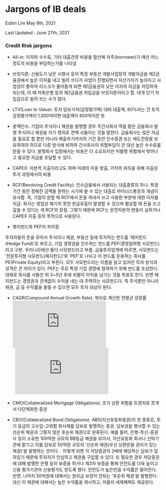 Jargons of IB deals
================
Eubin Lim
May 8th, 2021

Last Updated : June 27th, 2021

### Credit Risk jargons

  - All-in: 이자와 수수료, 기타 대출관련 비용을 합산해 차주(borrower)가 매년 어느 정도의 비용을 부담하는가를
    나타냄

  - 브릿지론: 신용도가 낮은 시행사 등이 특정 부동산 개발사업장의 개발자금을 제2금융권에서 높은 이자를 내고 빌려 쓰다가
    사업이 진행되면서 자산가치가 높아지고 사업성이 좋아져 리스크가 줄어들게 되면 제1금융권의 낮은 이자의 자금을
    차입하게 되는데, 이 때 저축은행 등의 제2금융권 차입금을 브릿지론이라고 함. 대개 단기 차입금으로 빌려 쓰는 수가
    많다.

  - LTV(Loan to Value): 토지 담보가치(감정평가액) 대비 대출액, 60%라는 건 토지 감정평가액이
    1,000억이면 대출액이 600억이란 뜻

  - 총액인수: 기업이 주식이나 채권을 발행할 경우 주간사회사 역을 맡은 금융회사 발행 주식이나 채권을 자기 명의로 전액
    사들이는 것을 말한다. 금융회사는 많은 자금을 필요로 할 뿐만 아니라 매출하기까지의 기간 동안 인수증권 또는
    매도잔량을 보유하여야 하므로 다른 방식에 비하여 간사회사의 위험부담이 큰 대신 높은 수수료를 받을 수 있다. 발행회사
    입장에서는 비용은 더 소요되지만 미발행 위험에서 벗어나고 필요한 자금을 조달할 수 있다.

  - CAPEX: 자본적 지출이라고도 하며 미래의 이윤 창출, 가치의 취득을 위해 지출된 투자 과정에서의 비용

  - RCF(Revolving Credit Facility): 인수금융에서 사용되는 대출종류의 하나. 특정 기간 동안 정해진
    금액을 원하는 시기에 쓸 수 있는 대출로 마이너스통장과 개념이 유사함. 즉, 기업이 원할 때 RCF에서 돈을 꺼내서
    쓰고 사용한 부분에 대한 이자를 지급. 회사는 영업상 예기치 못한 현금유출이 발생할 수 있으며 필요할 때 돈을 쓰고 갚을
    수 있다는 게 RCF의 장점. 그렇기 때문에 RCF는 운전자본의 변동이 심하거나 CAPEX 지출 등의 목적으로
    사용된다.

  - 헷지펀드와 PEF의 차이점  

투자자들의 돈을 모아서 주식이나 채권, 부동산 등에 투자하는 펀드를 ‘헤지펀드(Hedge Fund)’로 부르고, 기업 경영권을
인수하는 펀드를 PEF(경영참여형 사모펀드)라고 구분. 우리나라에선 둘다 사모펀드라고 부름. 금융투자업계에 따르면,
사모펀드는 ‘전문투자형 사모펀드(헤지펀드)’와 ‘PEF’로 나뉘고 이 펀드를 운용하는 회사를 PE(Private
Equity)라고 부른다. 모두 사모펀드라는 이름을 달고 있지만 투자 방식과 성격은 큰 차이가 있다. PEF는 주로 특정 기업
경영에 참여하기 위해 펀드를 조성한다. 대체로 회사를 사들인 뒤 3~5년 후에 되팔아 이익을 남기는 것을 목표로 한다.
반면 헤지펀드는 경영권과 관계없이 수익을 내는 데 주력하는 사모펀드다. 즉 주식뿐만 아니라 채권, 금 등 수익률을 올릴 수
있으면 모두 투자 대상이 된다.

  - CAGR(Compound Annual Growth Rate): 복리로 계산한 연평균 성장률   
    ![\\text{CAGR}(t\_0,
    t\_n)=\\left(\\cfrac{V(t\_n)}{V(t\_0)}\\right)^\\frac{1}{t\_n-t\_0}-1](https://latex.codecogs.com/png.latex?%5Ctext%7BCAGR%7D%28t_0%2C%20t_n%29%3D%5Cleft%28%5Ccfrac%7BV%28t_n%29%7D%7BV%28t_0%29%7D%5Cright%29%5E%5Cfrac%7B1%7D%7Bt_n-t_0%7D-1
    "\\text{CAGR}(t_0, t_n)=\\left(\\cfrac{V(t_n)}{V(t_0)}\\right)^\\frac{1}{t_n-t_0}-1")  
          ![\\text{where} \\; V\_{t\_0} = \\text{beginning value},\\;
    V\_{t\_n} = \\text{final value},\\; t\_n-t\_0 = \\text{time in
    years}](https://latex.codecogs.com/png.latex?%5Ctext%7Bwhere%7D%20%5C%3B%20V_%7Bt_0%7D%20%3D%20%5Ctext%7Bbeginning%20value%7D%2C%5C%3B%20V_%7Bt_n%7D%20%3D%20%5Ctext%7Bfinal%20value%7D%2C%5C%3B%20t_n-t_0%20%3D%20%5Ctext%7Btime%20in%20years%7D
    "\\text{where} \\; V_{t_0} = \\text{beginning value},\\; V_{t_n} = \\text{final value},\\; t_n-t_0 = \\text{time in years}")

  - CMO(Collateralized Mortgage Obligations): 조기 상환 위험을 트렌치로 쪼개서 다단계화한
    증권

  - CBO(Collateralized Bond Obligations): ABS(자산유동화증권)의 한 종류로, 투기 등급의
    고수입-고위험 회사채를 담보로 발행하는 증권. 담보권을 행사할 수 있는 선순위 채권과 그렇지 않은 후순위
    채권으로 분류된다. 예를 들어, 은행-투신-증권사 등이 소유한 100억원 규모의 BB등급 채권을 모아서,
    자산유동화 회사나 신탁기관에 맡기고 이를 담보로 50억원 규모의 ’선순위 채권(우선 상환받을 권리가 있는 채권)’을
    발행하는 것이다.   이렇게 되면 각 저당증권의 2배에 해당하는 담보가 잡혀있기 때문에 투자자가 안심하고 채권을 구입할 수
    있다. 또 필요한 경우 저당증권에 대해 발행한 은행 등이 보증을 하거나 제3자 보증을 통해 안전도를 더욱 높이고 신용
    평가기관의 신용평가도 받도록 했다. 안전도가 높은만큼 수익률은 떨어진다.   반면, 나머지 50억원에 대해서는
    원리금 보장이 안되는 ’후순위 채권’을 발행한다. 대신 이 채권에 대해서는 높은 수익률을 제시하고, 아울러 세제혜택도
    제공된다.
